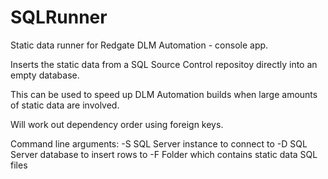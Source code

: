# SQLRunner
Static data runner for Redgate DLM Automation - console app.

Inserts the static data from a SQL Source Control repositoy directly into an empty database.

This can be used to speed up DLM Automation builds when large amounts of static data are involved.

Will work out dependency order using foreign keys.

Command line arguments:
-S SQL Server instance to connect to
-D SQL Server database to insert rows to
-F Folder which contains static data SQL files
